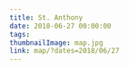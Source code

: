 ```yaml
---
title: St. Anthony
date: 2018-06-27 00:00:00
tags:
thumbnailImage: map.jpg
link: map/?dates=2018/06/27
---
```

<!-- excerpt -->
